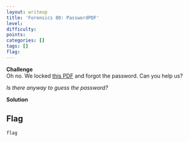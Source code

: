 ```yaml
---
layout: writeup
title: 'Forensics 80: PasswordPDF'
level:
difficulty:
points:
categories: []
tags: []
flag:
---
```

**Challenge**   
Oh no. We locked [this PDF](writeupfiles/mypassword.pdf) and forgot the
password. Can you help us?

*Is there anyway to guess the password?*

**Solution**   
## Flag

    flag

